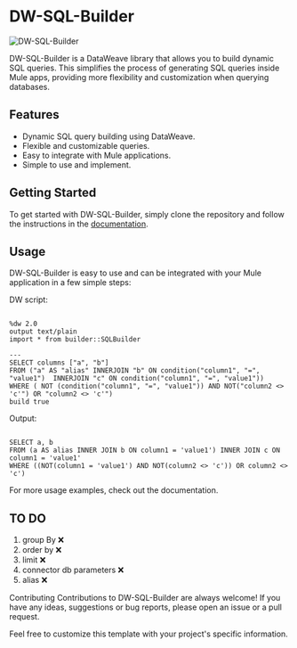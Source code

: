 # DW-SQL-Builder

![DW-SQL-Builder](https://tenor.com/ru/view/pepe-the-frog-left-and-right-swaying-dancing-graphics-gif-17809232)

DW-SQL-Builder is a DataWeave library that allows you to build dynamic SQL queries. This simplifies the process of generating SQL queries inside Mule apps, providing more flexibility and customization when querying databases.

## Features

- Dynamic SQL query building using DataWeave.
- Flexible and customizable queries.
- Easy to integrate with Mule applications.
- Simple to use and implement.

## Getting Started

To get started with DW-SQL-Builder, simply clone the repository and follow the instructions in the [documentation](https://github.com/username/dw-sql-builder/docs).

## Usage

DW-SQL-Builder is easy to use and can be integrated with your Mule application in a few simple steps:

DW script: 
```

%dw 2.0
output text/plain
import * from builder::SQLBuilder

--- 
SELECT columns ["a", "b"]
FROM ("a" AS "alias" INNERJOIN "b" ON condition("column1", "=", "value1")  INNERJOIN "c" ON condition("column1", "=", "value1")) 
WHERE ( NOT (condition("column1", "=", "value1")) AND NOT("column2 <> 'c'") OR "column2 <> 'c'") 
build true

```

Output:

```

SELECT a, b
FROM (a AS alias INNER JOIN b ON column1 = 'value1') INNER JOIN c ON column1 = 'value1'
WHERE ((NOT(column1 = 'value1') AND NOT(column2 <> 'c')) OR column2 <> 'c')

```

For more usage examples, check out the documentation.

## TO DO
1. group By ❌
2. order by ❌
3. limit    ❌
4. connector db parameters ❌
4. alias ❌

Contributing
Contributions to DW-SQL-Builder are always welcome! If you have any ideas, suggestions or bug reports, please open an issue or a pull request.

Feel free to customize this template with your project's specific information.
